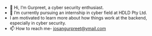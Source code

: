 - 👋 Hi, I’m Gurpreet, a cyber security enthusiast.
- 🌱 I’m currently pursuing an internship in cyber field at HDLD Pty Ltd.
-    I am motivated to learn more about how things work at the backend, especially in cyber security.
- 📫 How to reach me- josangurpreet@ymail.com

<!---
GurpreetSingh1234/GurpreetSingh1234 is a ✨ special ✨ repository because its `README.md` (this file) appears on your GitHub profile.
You can click the Preview link to take a look at your changes.
--->
